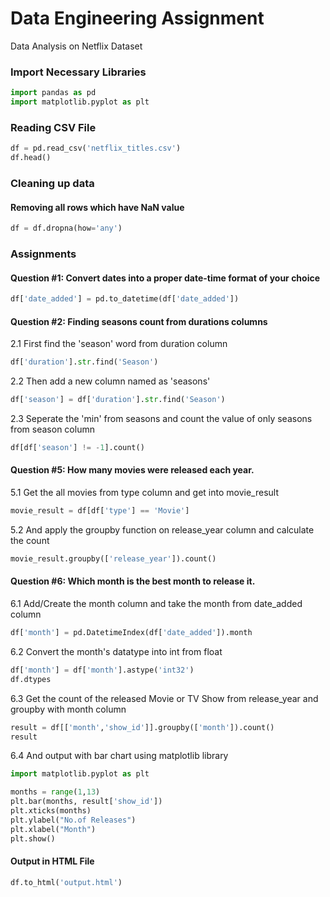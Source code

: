 
# Data Engineering Assignment

Data Analysis on Netflix Dataset



### Import Necessary Libraries

```python
import pandas as pd
import matplotlib.pyplot as plt
```


### Reading CSV File
```python
df = pd.read_csv('netflix_titles.csv')
df.head()
```

### Cleaning up data
#### Removing all rows which have NaN value
```python
df = df.dropna(how='any')
```

### Assignments
#### Question #1: Convert dates into a proper date-time format of your choice
```python
df['date_added'] = pd.to_datetime(df['date_added'])
```

#### Question #2: Finding seasons count from durations columns

2.1 First find the 'season' word from duration column
```python
df['duration'].str.find('Season')
```
2.2 Then add a new column named as 'seasons'
```python
df['season'] = df['duration'].str.find('Season')
```
2.3 Seperate the 'min' from seasons and count the value of only seasons from season column
```python
df[df['season'] != -1].count()
```

#### Question #5: How many movies were released each year.
5.1 Get the all movies from type column and get into movie_result
```python
movie_result = df[df['type'] == 'Movie']
```
5.2 And apply the groupby function on release_year column and calculate the count
```python
movie_result.groupby(['release_year']).count()
```

#### Question #6: Which month is the best month to release it.
6.1 Add/Create the month column and take the month from date_added column
```python
df['month'] = pd.DatetimeIndex(df['date_added']).month
```
6.2 Convert the month's datatype into int from float
```python
df['month'] = df['month'].astype('int32')
df.dtypes
```
6.3 Get the count of the released Movie or TV Show from release_year and groupby with month column
```python
result = df[['month','show_id']].groupby(['month']).count()
result
```

6.4 And output with bar chart using matplotlib library
```python
import matplotlib.pyplot as plt

months = range(1,13)
plt.bar(months, result['show_id'])
plt.xticks(months)
plt.ylabel("No.of Releases")
plt.xlabel("Month")
plt.show()
```

#### Output in HTML File
```python
df.to_html('output.html')
```